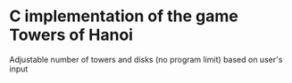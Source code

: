# C implementation of the game Towers of Hanoi

Adjustable number of towers and disks (no program limit) based on user's input
